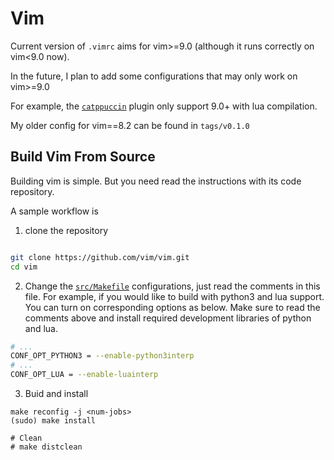 # Vim

Current version of `.vimrc` aims for vim>=9.0 (although it runs correctly on vim<9.0 now).

In the future, I plan to add some configurations that may only work on vim>=9.0

For example, the [`catppuccin`](https://github.com/catppuccin/nvim) plugin only support 9.0+ with lua compilation.

My older config for vim==8.2 can be found in `tags/v0.1.0`


## Build Vim From Source

Building vim is simple. But you need read the instructions with its code repository.

A sample workflow is

1. clone the repository

```bash

git clone https://github.com/vim/vim.git
cd vim
```

2. Change the [`src/Makefile`](https://github.com/vim/vim/blob/d3ff129ce8c68770c47d72ab3f30a21c19530eee/src/Makefile) configurations, just read the comments in this file. For example, if you would like to build with python3 and lua support. You can turn on corresponding options as below. Make sure to read the comments above and install required development libraries of python and lua.

```bash
# ...
CONF_OPT_PYTHON3 = --enable-python3interp
# ...
CONF_OPT_LUA = --enable-luainterp

```

3. Buid and install

```
make reconfig -j <num-jobs>
(sudo) make install

# Clean
# make distclean
```

